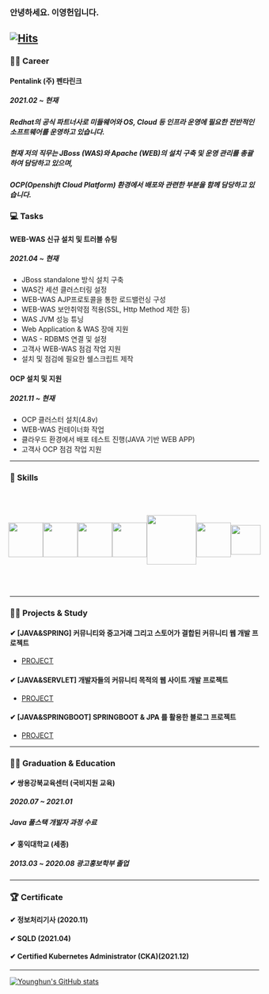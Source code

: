 ### 안녕하세요. 이영헌입니다.
[![Hits](https://hits.seeyoufarm.com/api/count/incr/badge.svg?url=https%3A%2F%2Fgithub.com%2Fdldudgjs31&count_bg=%2379C83D&title_bg=%23555555&icon=&icon_color=%23E7E7E7&title=hits&edge_flat=false)](https://hits.seeyoufarm.com)
---
### 👩‍💻  Career
#### Pentalink (주) 펜타린크
##### 2021.02 ~ 현재
##### Redhat의 공식 파트너사로 미들웨어와 OS, Cloud 등 인프라 운영에 필요한 전반적인 소프트웨어를 운영하고 있습니다.
##### 현재 저의 직무는 JBoss (WAS)와 Apache (WEB)의 설치 구축 및 운영 관리를 총괄하여 담당하고 있으며, 
##### OCP(Openshift Cloud Platform) 환경에서 배포와 관련한 부분을 함께 담당하고 있습니다.

### 💻 Tasks
####  WEB-WAS 신규 설치 및 트러블 슈팅
##### 2021.04 ~ 현재
- JBoss standalone 방식 설치 구축
- WAS간 세션 클러스터링 설정
- WEB-WAS AJP프로토콜을 통한 로드밸런싱 구성
- WEB-WAS 보안취약점 적용(SSL, Http Method 제한 등)
- WAS JVM 성능 튜닝
- Web Application & WAS 장애 지원
- WAS - RDBMS 연결 및 설정
- 고객사 WEB-WAS 점검 작업 지원
- 설치 및 점검에 필요한 쉘스크립트 제작

####  OCP 설치 및 지원
##### 2021.11 ~ 현재
- OCP 클러스터 설치(4.8v)
- WEB-WAS 컨테이너화 작업
- 클라우드 환경에서 배포 테스트 진행(JAVA 기반 WEB APP)
- 고객사 OCP 점검 작업 지원

---
### 🔨 Skills
<div style="display: flex; justify-content:center; align-items:center; width: 100%; height: 200;">
<img src="https://www.hanumoka.net/images/20180412-java-equals-hashCode_1.png"  height="70"/>
<img src="https://t1.daumcdn.net/cfile/tistory/9941A1385B99240D2E"  height="70"/>
<img src="https://hiseon.me/wp-content/uploads/2018/02/Apache-Web-Server.png"  height="70"/>
<img src="https://img1.daumcdn.net/thumb/R800x0/?scode=mtistory2&fname=https%3A%2F%2Fblog.kakaocdn.net%2Fdn%2Fb6pZi7%2FbtqJsiEguPL%2FkFtgaJrDKnYrAuGpveix80%2Fimg.png"  width="70"/>
<img src="https://blog.kakaocdn.net/dn/cYvH0j/btqBiBEIlr7/JspjSSVTRoEuGLEB0rHlB1/img.png"  width="100"/>
<img src="https://upload.wikimedia.org/wikipedia/commons/thumb/3/3a/OpenShift-LogoType.svg/1200px-OpenShift-LogoType.svg.png"  width="70"/>
 <img src="https://mblogthumb-phinf.pstatic.net/MjAxNzAzMTJfMjY3/MDAxNDg5Mjk2ODUyMDAz.6ZKzDX86YZh32qXlu7xuxQSOuI55wF3n9sGuLSRkF0Mg.8tx-NlT4UQgdyOVtSbqUb6VHrJqyXwzGCd6fWn_sgRwg.PNG.wlsdml1103/%EB%A6%AC%EB%88%85%EC%8A%A4.png?type=w800"  height="60"/>
 
</div>
 
---
### 🙋‍♂️ Projects & Study
#### ✔ [JAVA&SPRING] 커뮤니티와 중고거래 그리고 스토어가 결합된 커뮤니티 웹 개발 프로젝트
- [PROJECT](https://github.com/dldudgjs31/Final_Project)
#### ✔ [JAVA&SERVLET] 개발자들의 커뮤니티 목적의 웹 사이트 개발 프로젝트
- [PROJECT](https://github.com/dldudgjs31/semiProject_Servlet-JSP-JAVA)
#### ✔ [JAVA&SPRINGBOOT] SPRINGBOOT & JPA 를 활용한 블로그 프로젝트
- [PROJECT](https://github.com/dldudgjs31/springboot-jpa-project)
---
### 👨‍🎓  Graduation & Education

#### ✔ 쌍용강북교육센터 (국비지원 교육)
##### 2020.07 ~ 2021.01
##### Java 풀스택 개발자 과정 수료  
  
  
#### ✔ 홍익대학교 (세종)
##### 2013.03 ~ 2020.08 광고홍보학부 졸업
##### 
---
### 🏆 Certificate
#### ✔ 정보처리기사 (2020.11)
#### ✔ SQLD (2021.04)
#### ✔ Certified Kubernetes Administrator (CKA)(2021.12)
---

[![Younghun's GitHub stats](https://github-readme-stats.vercel.app/api?username=dldudgjs31)](https://github.com/anuraghazra/github-readme-stats)

<!--
**dldudgjs31/dldudgjs31** is a ✨ _special_ ✨ repository because its `README.md` (this file) appears on your GitHub profile.

Here are some ideas to get you started:

- 🔭 I’m currently working on ...
- 🌱 I’m currently learning ...
- 👯 I’m looking to collaborate on ...
- 🤔 I’m looking for help with ...
- 💬 Ask me about ...
- 📫 How to reach me: ...
- 😄 Pronouns: ...
- ⚡ Fun fact: ...
-->
